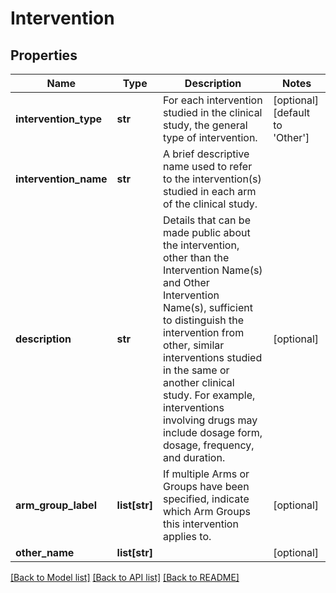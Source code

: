 # Intervention

## Properties
Name | Type | Description | Notes
------------ | ------------- | ------------- | -------------
**intervention_type** | **str** | For each intervention studied in the clinical study, the general type of intervention. | [optional] [default to 'Other']
**intervention_name** | **str** | A brief descriptive name used to refer to the intervention(s) studied in each arm of the clinical study. | 
**description** | **str** | Details that can be made public about the intervention, other than the Intervention Name(s) and Other Intervention Name(s), sufficient to distinguish the intervention from other, similar interventions studied in the same or another clinical study. For example, interventions involving drugs may include dosage form, dosage, frequency, and duration. | [optional] 
**arm_group_label** | **list[str]** | If multiple Arms or Groups have been specified, indicate which Arm Groups this intervention applies to. | [optional] 
**other_name** | **list[str]** |  | [optional] 

[[Back to Model list]](../README.md#documentation-for-models) [[Back to API list]](../README.md#documentation-for-api-endpoints) [[Back to README]](../README.md)

